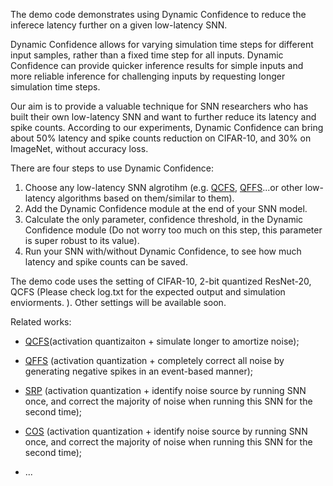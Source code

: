 The demo code demonstrates using Dynamic Confidence to reduce the inferece latency further on a given low-latency SNN. 

Dynamic Confidence allows for varying simulation time steps for different input samples, rather than a fixed time step for all inputs. Dynamic Confidence can provide quicker inference results for simple inputs and more reliable inference for challenging inputs by requesting longer simulation time steps.

Our aim is to provide a valuable technique for SNN researchers who has built their own low-latency SNN and want to further reduce its latency and spike counts. According to our experiments, Dynamic Confidence can bring about 50% latency and spike counts reduction on CIFAR-10, and 30% on ImageNet, without accuracy loss.



There are four steps to use Dynamic Confidence:
1. Choose any low-latency SNN algrotihm (e.g. [QCFS](https://arxiv.org/pdf/2303.04347.pdf), [QFFS](https://www.frontiersin.org/articles/10.3389/fnins.2022.918793/full)...or other low-latency algorithms based on them/similar to them).
2. Add the Dynamic Confidence module at the end of your SNN model.
3. Calculate the only parameter, confidence threshold, in the Dynamic Confidence module (Do not worry too much on this step, this parameter is super robust to its value).
4. Run your SNN with/without Dynamic Confidence, to see how much latency and spike counts can be saved. 


The demo code uses the setting of CIFAR-10, 2-bit quantized ResNet-20, QCFS (Please check log.txt for the expected output and simulation enviorments.
). Other settings will be available soon.


Related works:

* [QCFS](https://arxiv.org/pdf/2303.04347.pdf)(activation quantizaiton + simulate longer to amortize noise);

* [QFFS](https://www.frontiersin.org/articles/10.3389/fnins.2022.918793/full) (activation quantization + completely correct all noise by generating negative spikes in an event-based manner);

* [SRP](https://arxiv.org/pdf/2302.02091.pdf) (activation quantization + identify noise source by running SNN once, and correct the majority of noise when running this SNN for the second time);

* [COS](https://arxiv.org/pdf/2302.10685.pdf) (activation quantization + identify noise source by running SNN once, and correct the majority of noise when running this SNN for the second time);
* ...



